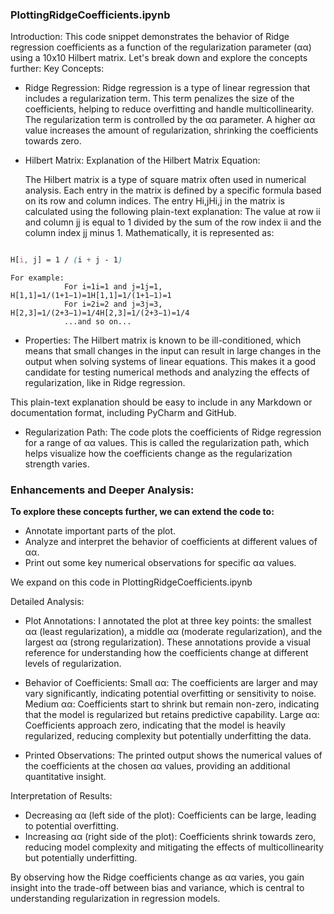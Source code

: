 ### PlottingRidgeCoefficients.ipynb

Introduction:  This code snippet demonstrates the behavior of Ridge regression coefficients as a function of the regularization parameter (αα) using a 10x10 Hilbert matrix. Let's break down and explore the concepts further:
Key Concepts:

- Ridge Regression:
        Ridge regression is a type of linear regression that includes a regularization term. This term penalizes the size of the coefficients, helping to reduce overfitting and handle multicollinearity.
        The regularization term is controlled by the αα parameter. A higher αα value increases the amount of regularization, shrinking the coefficients towards zero.

- Hilbert Matrix:
        Explanation of the Hilbert Matrix Equation:

    The Hilbert matrix is a type of square matrix often used in numerical analysis. Each entry in the matrix is defined by a specific formula based on its row and column indices.
    The entry Hi,jHi,j​ in the matrix is calculated using the following plain-text explanation:
        The value at row ii and column jj is equal to 1 divided by the sum of the row index ii and the column index jj minus 1.
        Mathematically, it is represented as:

```css

H[i, j] = 1 / (i + j - 1)
```
```
For example:
            For i=1i=1 and j=1j=1, H[1,1]=1/(1+1−1)=1H[1,1]=1/(1+1−1)=1
            For i=2i=2 and j=3j=3, H[2,3]=1/(2+3−1)=1/4H[2,3]=1/(2+3−1)=1/4
            ...and so on...
```
- Properties:  The Hilbert matrix is known to be ill-conditioned, which means that small changes in the input can result in large changes in the output when solving systems of linear equations. This makes it a good candidate for testing numerical methods and analyzing the effects of regularization, like in Ridge regression.

This plain-text explanation should be easy to include in any Markdown or documentation format, including PyCharm and GitHub.

- Regularization Path:
        The code plots the coefficients of Ridge regression for a range of αα values. This is called the regularization path, which helps visualize how the coefficients change as the regularization strength varies.

 ### Enhancements and Deeper Analysis:

**To explore these concepts further, we can extend the code to:**

- Annotate important parts of the plot.
- Analyze and interpret the behavior of coefficients at different values of αα.
- Print out some key numerical observations for specific αα values.

We expand on this code in PlottingRidgeCoefficients.ipynb

Detailed Analysis:

- Plot Annotations:
        I annotated the plot at three key points: the smallest αα (least regularization), a middle αα (moderate regularization), and the largest αα (strong regularization).
        These annotations provide a visual reference for understanding how the coefficients change at different levels of regularization.

- Behavior of Coefficients:
        Small αα: The coefficients are larger and may vary significantly, indicating potential overfitting or sensitivity to noise.
        Medium αα: Coefficients start to shrink but remain non-zero, indicating that the model is regularized but retains predictive capability.
        Large αα: Coefficients approach zero, indicating that the model is heavily regularized, reducing complexity but potentially underfitting the data.

 - Printed Observations:
        The printed output shows the numerical values of the coefficients at the chosen αα values, providing an additional quantitative insight.

Interpretation of Results:

- Decreasing αα (left side of the plot): Coefficients can be large, leading to potential overfitting.
- Increasing αα (right side of the plot): Coefficients shrink towards zero, reducing model complexity and mitigating the effects of multicollinearity but potentially underfitting.

By observing how the Ridge coefficients change as αα varies, you gain insight into the trade-off between bias and variance, which is central to understanding regularization in regression models.
